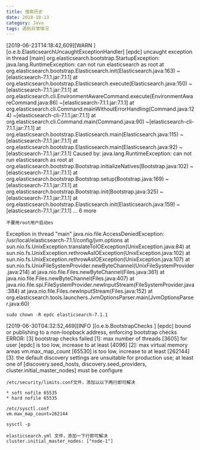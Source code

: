 ```yaml
---
title: 搜索历史
date: 2018-10-13
category: Java
tags: 遇到异常情况
---
```


[2019-06-23T14:18:42,609][WARN ][o.e.b.ElasticsearchUncaughtExceptionHandler] [epdc] uncaught exception in thread [main]
org.elasticsearch.bootstrap.StartupException: java.lang.RuntimeException: can not run elasticsearch as root
	at org.elasticsearch.bootstrap.Elasticsearch.init(Elasticsearch.java:163) ~[elasticsearch-7.1.1.jar:7.1.1]
	at org.elasticsearch.bootstrap.Elasticsearch.execute(Elasticsearch.java:150) ~[elasticsearch-7.1.1.jar:7.1.1]
	at org.elasticsearch.cli.EnvironmentAwareCommand.execute(EnvironmentAwareCommand.java:86) ~[elasticsearch-7.1.1.jar:7.1.1]
	at org.elasticsearch.cli.Command.mainWithoutErrorHandling(Command.java:124) ~[elasticsearch-cli-7.1.1.jar:7.1.1]
	at org.elasticsearch.cli.Command.main(Command.java:90) ~[elasticsearch-cli-7.1.1.jar:7.1.1]
	at org.elasticsearch.bootstrap.Elasticsearch.main(Elasticsearch.java:115) ~[elasticsearch-7.1.1.jar:7.1.1]
	at org.elasticsearch.bootstrap.Elasticsearch.main(Elasticsearch.java:92) ~[elasticsearch-7.1.1.jar:7.1.1]
Caused by: java.lang.RuntimeException: can not run elasticsearch as root
	at org.elasticsearch.bootstrap.Bootstrap.initializeNatives(Bootstrap.java:102) ~[elasticsearch-7.1.1.jar:7.1.1]
	at org.elasticsearch.bootstrap.Bootstrap.setup(Bootstrap.java:169) ~[elasticsearch-7.1.1.jar:7.1.1]
	at org.elasticsearch.bootstrap.Bootstrap.init(Bootstrap.java:325) ~[elasticsearch-7.1.1.jar:7.1.1]
	at org.elasticsearch.bootstrap.Elasticsearch.init(Elasticsearch.java:159) ~[elasticsearch-7.1.1.jar:7.1.1]
	... 6 more
	
	不要用root用户启动es

Exception in thread "main" java.nio.file.AccessDeniedException: /usr/local/elasticsearch-7.1.1/config/jvm.options
	at sun.nio.fs.UnixException.translateToIOException(UnixException.java:84)
	at sun.nio.fs.UnixException.rethrowAsIOException(UnixException.java:102)
	at sun.nio.fs.UnixException.rethrowAsIOException(UnixException.java:107)
	at sun.nio.fs.UnixFileSystemProvider.newByteChannel(UnixFileSystemProvider.java:214)
	at java.nio.file.Files.newByteChannel(Files.java:361)
	at java.nio.file.Files.newByteChannel(Files.java:407)
	at java.nio.file.spi.FileSystemProvider.newInputStream(FileSystemProvider.java:384)
	at java.nio.file.Files.newInputStream(Files.java:152)
	at org.elasticsearch.tools.launchers.JvmOptionsParser.main(JvmOptionsParser.java:60)

	sudo chown -R epdc elasticsearch-7.1.1

[2019-06-30T04:32:52,469][INFO ][o.e.b.BootstrapChecks    ] [epdc] bound or publishing to a non-loopback address, enforcing bootstrap checks
ERROR: [3] bootstrap checks failed
[1]: max number of threads [3605] for user [epdc] is too low, increase to at least [4096]
[2]: max virtual memory areas vm.max_map_count [65530] is too low, increase to at least [262144]
[3]: the default discovery settings are unsuitable for production use; at least one of [discovery.seed_hosts, discovery.seed_providers, cluster.initial_master_nodes] must be configure

	/etc/security/limits.conf文件，添加以以下两行即可解决

	* soft nofile 65535
	* hard nofile 65535

	/etc/sysctl.conf
	vm.max_map_count=262144
		
	sysctl -p

	elasticsearch.yml 文件，添加一下行即可解决
	cluster.initial_master_nodes: ["node-1"]